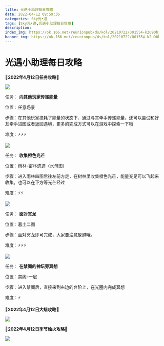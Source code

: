```yaml
---
title: 光遇小助理每日攻略
date: 2022-04-12 09:59:36
categories: Sky光•遇
tags: [Sky光•遇,光遇小助理每日攻略]
description: 
index_img: https://ok.166.net/reunionpub/ds/kol/20210722/001554-k2u90bj7ay.png?imageView&thumbnail=600x0&type=jpg
banner_img: https://ok.166.net/reunionpub/ds/kol/20210722/001554-k2u90bj7ay.png?imageView&thumbnail=600x0&type=jpg
---
```

# 光遇小助理每日攻略
**🌊2022年4月12日任务攻略🌊**

![](https://ok.166.net/reunionpub/ds/kol/20220412/000249-1zclw6gen7.png)

任务： **向其他玩家传递能量**

位置：任意场景

步骤：在其他玩家损耗了能量的状态下，通过与其牵手传递能量，还可以尝试和好友牵手进图或者返回遇境，更多的完成方式可以在游戏中探索一下哦

难度：⚡⚡⚡

![](https://ok.166.net/reunionpub/ds/kol/20220412/000326-svuea5sq6g.png)

任务： **收集橙色光芒**

位置：雨林-密林遗迹（水母图）

步骤：进入雨林四图后往左前方走，在树林里收集橙色光芒，能量充足可以飞起来收集，也可以在下方等光芒经过

难度：⚡⚡

![](https://ok.166.net/reunionpub/ds/kol/20220412/000353-qr1skyljcw.png)

任务： **面对冥龙**

位置：暮土二图

步骤：面对冥龙即可完成，大家要注意躲避哦。

难度：⚡⚡⚡

![](https://ok.166.net/reunionpub/ds/kol/20220412/000430-41pn07suwg.png)

任务： **在禁阁的神坛旁冥想**

位置：禁阁-一层

步骤：进入禁阁后，直接来到右边的台阶上，在光圈内完成冥想

难度：⚡

 **🌊2022年4月12日大蜡攻略🌊**

![](https://ok.166.net/reunionpub/ds/kol/20220412/000817-dk2glf3tn4.png)

 **🌊2022年4月12日季节烛火攻略🌊**

![](https://ok.166.net/reunionpub/ds/kol/20220412/000523-c68291m3tr.png)

  

  

  

